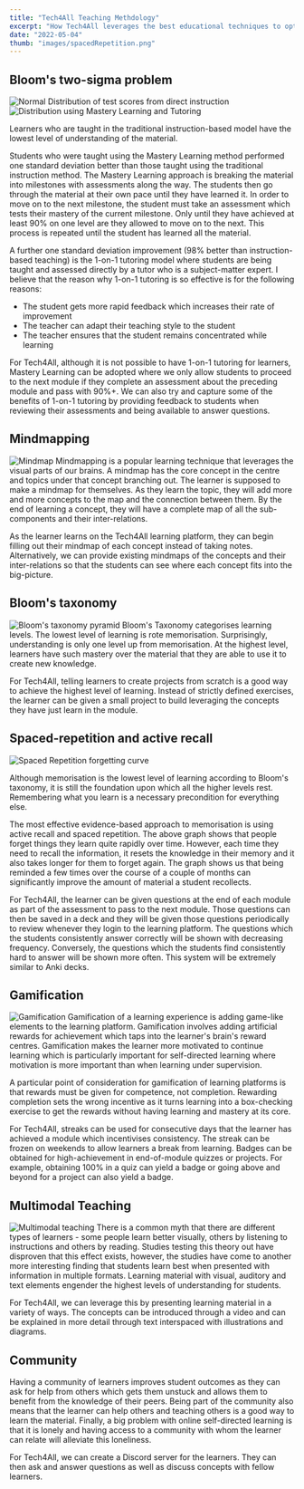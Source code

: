 ```yaml
---
title: "Tech4All Teaching Methdology"
excerpt: "How Tech4All leverages the best educational techniques to optimise learner outcomes"
date: "2022-05-04"
thumb: "images/spacedRepetition.png"
---
```


## Bloom's two-sigma problem

![Normal Distribution of test scores from direct instruction](../images/normdist.png)
![Distribution using Mastery Learning and Tutoring](../images/twoSig.png)

Learners who are taught in the traditional instruction-based model have the lowest level of understanding of the material.

Students who were taught using the Mastery Learning method performed one standard deviation better than those taught using the traditional instruction method. The Mastery Learning approach is breaking the material into milestones with assessments along the way. The students then go through the material at their own pace until they have learned it. In order to move on to the next milestone, the student must take an assessment which tests their mastery of the current milestone. Only until they have achieved at least 90% on one level are they allowed to move on to the next. This process is repeated until the student has learned all the material.

A further one standard deviation improvement (98% better than instruction-based teaching) is the 1-on-1 tutoring model where students are being taught and assessed directly by a tutor who is a subject-matter expert. I believe that the reason why 1-on-1 tutoring is so effective is for the following reasons:

- The student gets more rapid feedback which increases their rate of improvement
- The teacher can adapt their teaching style to the student
- The teacher ensures that the student remains concentrated while learning

For Tech4All, although it is not possible to have 1-on-1 tutoring for learners, Mastery Learning can be adopted where we only allow students to proceed to the next module if they complete an assessment about the preceding module and pass with 90%+. We can also try and capture some of the benefits of 1-on-1 tutoring by providing feedback to students when reviewing their assessments and being available to answer questions.

## Mindmapping

![Mindmap](../images/mindmap.png)
Mindmapping is a popular learning technique that leverages the visual parts of our brains. A mindmap has the core concept in the centre and topics under that concept branching out. The learner is supposed to make a mindmap for themselves. As they learn the topic, they will add more and more concepts to the map and the connection between them. By the end of learning a concept, they will have a complete map of all the sub-components and their inter-relations.

As the learner learns on the Tech4All learning platform, they can begin filling out their mindmap of each concept instead of taking notes. Alternatively, we can provide existing mindmaps of the concepts and their inter-relations so that the students can see where each concept fits into the big-picture.

## Bloom's taxonomy

![Bloom's taxonomy pyramid](../images/bloomTaxonomy.png)
Bloom's Taxonomy categorises learning levels. The lowest level of learning is rote memorisation. Surprisingly, understanding is only one level up from memorisation. At the highest level, learners have such mastery over the material that they are able to use it to create new knowledge.

For Tech4All, telling learners to create projects from scratch is a good way to achieve the highest level of learning. Instead of strictly defined exercises, the learner can be given a small project to build leveraging the concepts they have just learn in the module.

## Spaced-repetition and active recall

![Spaced Repetition forgetting curve](../images/spacedRepetition.png)

Although memorisation is the lowest level of learning according to Bloom's taxonomy, it is still the foundation upon which all the higher levels rest. Remembering what you learn is a necessary precondition for everything else.

The most effective evidence-based approach to memorisation is using active recall and spaced repetition. The above graph shows that people forget things they learn quite rapidly over time. However, each time they need to recall the information, it resets the knowledge in their memory and it also takes longer for them to forget again. The graph shows us that being reminded a few times over the course of a couple of months can significantly improve the amount of material a student recollects.

For Tech4All, the learner can be given questions at the end of each module as part of the assessment to pass to the next module. Those questions can then be saved in a deck and they will be given those questions periodically to review whenever they login to the learning platform. The questions which the students consistently answer correctly will be shown with decreasing frequency. Conversely, the questions which the students find consistently hard to answer will be shown more often. This system will be extremely similar to Anki decks.

## Gamification

![Gamification](../images/gamification.png)
Gamification of a learning experience is adding game-like elements to the learning platform. Gamification involves adding artificial rewards for achievement which taps into the learner's brain's reward centres. Gamification makes the learner more motivated to continue learning which is particularly important for self-directed learning where motivation is more important than when learning under supervision.

A particular point of consideration for gamification of learning platforms is that rewards must be given for competence, not completion. Rewarding completion sets the wrong incentive as it turns learning into a box-checking exercise to get the rewards without having learning and mastery at its core.

For Tech4All, streaks can be used for consecutive days that the learner has achieved a module which incentivises consistency. The streak can be frozen on weekends to allow learners a break from learning. Badges can be obtained for high-achievement in end-of-module quizzes or projects. For example, obtaining 100% in a quiz can yield a badge or going above and beyond for a project can also yield a badge.

## Multimodal Teaching

![Multimodal teaching](../images/multimodal.png)
There is a common myth that there are different types of learners - some people learn better visually, others by listening to instructions and others by reading. Studies testing this theory out have disproven that this effect exists, however, the studies have come to another more interesting finding that students learn best when presented with information in multiple formats. Learning material with visual, auditory and text elements engender the highest levels of understanding for students.

For Tech4All, we can leverage this by presenting learning material in a variety of ways. The concepts can be introduced through a video and can be explained in more detail through text interspaced with illustrations and diagrams.

## Community

Having a community of learners improves student outcomes as they can ask for help from others which gets them unstuck and allows them to benefit from the knowledge of their peers. Being part of the community also means that the learner can help others and teaching others is a good way to learn the material. Finally, a big problem with online self-directed learning is that it is lonely and having access to a community with whom the learner can relate will alleviate this loneliness.

For Tech4All, we can create a Discord server for the learners. They can then ask and answer questions as well as discuss concepts with fellow learners.
